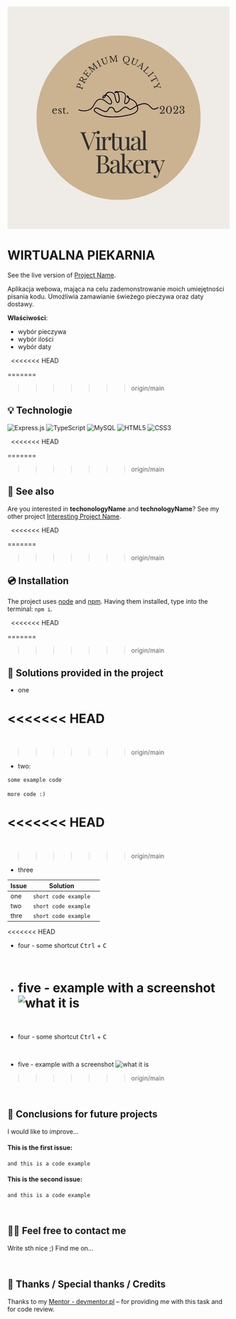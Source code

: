 ![screen or GIF of your app](photo/LogoJPG.jpg)


# WIRTUALNA PIEKARNIA

See the live version of [Project Name](https://devmentor.pl).

Aplikacja webowa, mająca na celu zademonstrowanie moich umiejętności pisania kodu.
Umożliwia zamawianie świeżego pieczywa oraz daty dostawy.

**Właściwości**:
- wybór pieczywa
- wybór ilości
- wybór daty


&nbsp;
<<<<<<< HEAD

=======

>>>>>>> origin/main
## 💡 Technologie
![Express.js](https://img.shields.io/badge/express.js-%23404d59.svg?style=for-the-badge&logo=express&logoColor=%2361DAFB)
![TypeScript](https://img.shields.io/badge/typescript-%23007ACC.svg?style=for-the-badge&logo=typescript&logoColor=white)
![MySQL](https://img.shields.io/badge/mysql-%2300f.svg?style=for-the-badge&logo=mysql&logoColor=white)
![HTML5](https://img.shields.io/badge/html5-%23E34F26.svg?style=for-the-badge&logo=html5&logoColor=white)
![CSS3](https://img.shields.io/badge/css3-%231572B6.svg?style=for-the-badge&logo=css3&logoColor=white)



&nbsp;
<<<<<<< HEAD

=======

>>>>>>> origin/main
## 🔗 See also

Are you interested in **techonologyName** and **technologyName**? See my other project [Interesting Project Name](https://devmentor.pl/podcast).

&nbsp;
<<<<<<< HEAD

=======

>>>>>>> origin/main
## 💿 Installation

The project uses [node](https://nodejs.org/en/) and [npm](https://www.npmjs.com/). Having them installed, type into the terminal: `npm i`.


&nbsp;
<<<<<<< HEAD

=======

>>>>>>> origin/main
## 🤔 Solutions provided in the project

- one

<<<<<<< HEAD
&nbsp;
=======
&nbsp;
>>>>>>> origin/main

- two:
```
some example code

more code :)
```
<<<<<<< HEAD
&nbsp;
=======
&nbsp;
>>>>>>> origin/main

- three

| Issue                     | Solution                       |     |
| ------------------------- | -----------------------------  | --- |
| one                       | `short code example`           |     |
| two                       | `short code example`           |     |
| thre                      | `short code example`           |     |

<<<<<<< HEAD
&nbsp;

- four - some shortcut <kbd>Ctrl</kbd> + <kbd>C</kbd>

&nbsp;

- five - example with a screenshot
  <img alt='what it is' src="https://via.placeholder.com/500x200" />
  =======
  &nbsp;

- four - some shortcut <kbd>Ctrl</kbd> + <kbd>C</kbd>

&nbsp;

- five - example with a screenshot
  <img alt='what it is' src="https://via.placeholder.com/500x200" />
>>>>>>> origin/main


&nbsp;

## 💭 Conclusions for future projects

I would like to improve...

#### This is the first issue:
```
and this is a code example
```

#### This is the second issue:
```
and this is a code example
```


&nbsp;

## 🙋‍♂️ Feel free to contact me
Write sth nice ;) Find me on...


&nbsp;

## 👏 Thanks / Special thanks / Credits
Thanks to my [Mentor - devmentor.pl](https://devmentor.pl/) – for providing me with this task and for code review.
